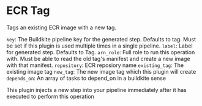 # ECR Tag

Tags an existing ECR image with a new tag.

`key`: The Buildkite pipeline key for the generated step. Defaults to tag. Must be set if this plugin is used multiple times in a single pipeline.
`label`: Label for generated step. Defaults to Tag.
`arn_role`: Full role to run this operation with. Must be able to read the old tag's manifest and create a new image with that manifest.
`repository`: ECR reposiory name
`existing_tag`: The existing image tag
`new_tag`: The new image tag which this plugin will create
`depends_on`: An array of tasks to depend_on in a buildkite sense

This plugin injects a new step into your pipeline immediately after it has executed to perform this operation
